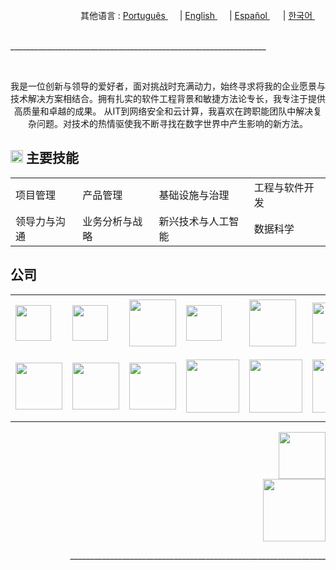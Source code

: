 <div align="right">
  其他语言 : <a href="https://github.com/LlynS2/LLYNS2/tree/Português" target="_blank">Português <img src="https://github.com/user-attachments/assets/fa0289cd-3feb-4b62-a6b5-19d80a95a50c" width="15"></a> | <a href="https://github.com/LlynS2/LLYNS2" target="_blank">English <img src="https://github.com/user-attachments/assets/8e065c04-101a-4fd8-814c-b8e6778fca1a" width="15"></a> | <a href="https://github.com/LlynS2/LLYNS2/tree/Español" target="_blank">Español <img src="https://github.com/user-attachments/assets/0a4eb85c-cd21-43fc-bd98-7c1042f7b08e" width="17"></a> | <a href="https://github.com/LlynS2/LLYNS2/tree/한국어" target="_blank">한국어 <img src="https://github.com/user-attachments/assets/5f6886c4-4a79-49b7-b33c-053e1b7ba8c4" width="17"></a>
</div><br>
<p>________________________________________________________________</p><br>

<div>
  <p align="center">我是一位创新与领导的爱好者，面对挑战时充满动力，始终寻求将我的企业愿景与技术解决方案相结合。拥有扎实的软件工程背景和敏捷方法论专长，我专注于提供高质量和卓越的成果。
     从IT到网络安全和云计算，我喜欢在跨职能团队中解决复杂问题。对技术的热情驱使我不断寻找在数字世界中产生影响的新方法。</p>
  <h2><img src="https://github.com/user-attachments/assets/16197bf7-21e8-4029-a37a-1a3c88a1c624" width="20"> 主要技能</h2>  
    <table>
        <tbody>
            <tr><td>项目管理</td><td>产品管理</td><td>基础设施与治理</td><td>工程与软件开发</td></tr>
            <tr><td>领导力与沟通</td><td>业务分析与战略</td><td>新兴技术与人工智能</td><td>数据科学</td></tr>
        </tbody>
    </table>
</div>
<div>
  <h2>公司</h2>
  <table>
    <tbody>
      <tr>
        <td><img src="https://github.com/user-attachments/assets/25d8d17c-e721-4885-a8b9-c41ed10bbacf" width="57"></td>
        <td><img src="https://github.com/user-attachments/assets/8f6553f2-6de7-4f5c-bd7c-a4e1ded3f6a7" width="57"></td>
        <td><img src="https://github.com/user-attachments/assets/371788ba-379a-464f-980e-3265221fcca8" width="75"></td>
        <td><img src="https://github.com/user-attachments/assets/ec8dcdc6-f30c-4276-a032-da2fb459908e" width="57"></td>
        <td><img src="https://github.com/user-attachments/assets/4d043c02-2fb4-4042-a2c4-41219c214373" width="75"></td>
        <td><img src="https://github.com/user-attachments/assets/96987f7c-8781-4664-a089-b25485e197f5" width="65"></td>
        <td><img src="https://github.com/user-attachments/assets/41616e29-7bff-4bae-8523-684ff3dd9ca1" width="65"></td>
        <td><img src="https://github.com/user-attachments/assets/df9c855f-95f3-4892-adb4-508dac3655e2" width="85"></td>
      </tr>
      <tr>
        <td><img src="https://github.com/user-attachments/assets/5841fa53-601e-46d4-b875-1efcf8652d08" width="75"></td>
        <td><img src="https://github.com/user-attachments/assets/c1e293ac-75d0-41d6-9143-d09715e89830" width="75"></td>
        <td><img src="https://github.com/user-attachments/assets/44f293f0-c32c-42e8-a3f2-a6f692ccc408" width="75"></td>
        <td><img src="https://github.com/user-attachments/assets/874b4429-14cf-414e-9a84-82b1a3e5740a" width="85"></td>
        <td><img src="https://github.com/user-attachments/assets/fd28537e-69e3-4a1a-8b56-e2658d3835bb" width="85"></td>
        <td><img src="https://github.com/user-attachments/assets/f0b68583-1b7d-44c6-bbc4-7f8aeda99b3b" width="85"></td>
        <td><img src="https://github.com/user-attachments/assets/612541d8-e2fb-4b0d-b132-c907ff819358" width="95"></td>
        <td><img src="https://github.com/user-attachments/assets/06ac6c2d-651a-4ed5-90aa-f4aecbee5a1d" width="105"></td>
      </tr>
    </tbody>
  </table>
</div>
<div align="right">
    <a href="https://www.linkedin.com/in/hevellyn-mc-frei-mba-079020219" target="_blank"><img src="https://github.com/user-attachments/assets/d9518f71-5305-45e2-b37e-b88b10870fd5" width="75"></a><br>
    <img src="https://github.com/user-attachments/assets/263ef797-0dff-4f87-85d4-879835c04883" width="100">
</div>


<p align="right">________________________________________________________________</p><br>
